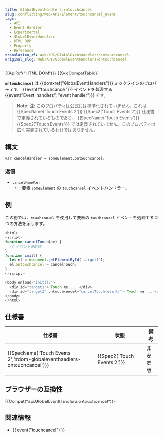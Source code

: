 ```yaml
---
title: GlobalEventHandlers.ontouchcancel
slug: conflicting/Web/API/Element/touchcancel_event
tags:
  - API
  - Event Handler
  - Experimental
  - GlobalEventHandlers
  - HTML DOM
  - Property
  - Reference
translation_of: Web/API/GlobalEventHandlers/ontouchcancel
original_slug: Web/API/GlobalEventHandlers/ontouchcancel
---
```

{{ApiRef("HTML DOM")}} {{SeeCompatTable}}

**`ontouchcancel`** は {{domxref("GlobalEventHandlers")}} ミックスインのプロパティで、 {{event("touchcancel")}} イベントを処理する {{event("Event_handlers", "event handler")}} です。

> **Note:** **注:** このプロパティは公式には標準化されて*いません*。これは {{SpecName('Touch Events 2')}} {{Spec2('Touch Events 2')}} 仕様書で定義されているものであり、 {{SpecName('Touch Events')}} {{Spec2('Touch Events')}} では定義されていません。このプロパティは広く実装されているわけではありません。

## 構文

    var cancelHandler = someElement.ontouchcancel;

### 返値

- `cancelHandler`
  - : 要素 `someElement` の `touchcancel` イベントハンドラー。

## 例

この例では、`touchcancel` を使用して要素の `touchcancel` イベントを処理する 2 つの方法を示します。

```js
<html>
<script>
function cancelTouch(ev) {
  // イベントの処理
}
function init() {
  let el = document.getElementById('target1');
  el.ontouchcancel = cancelTouch;
}
</script>

<body onload="init();">
  <div id="target1"> Touch me ... </div>
  <div id="target2" ontouchcancel="cancelTouch(event)"> Touch me ... </div>
</body>
</html>
```

## 仕様書

| 仕様書                                                                                           | 状態                                 | 備考     |
| ------------------------------------------------------------------------------------------------ | ------------------------------------ | -------- |
| {{SpecName('Touch Events 2','#dom-globaleventhandlers-ontouchcancel')}} | {{Spec2('Touch Events 2')}} | 非安定版 |

## ブラウザーの互換性

{{Compat("api.GlobalEventHandlers.ontouchcancel")}}

## 関連情報

- {{ event("touchcancel") }}
